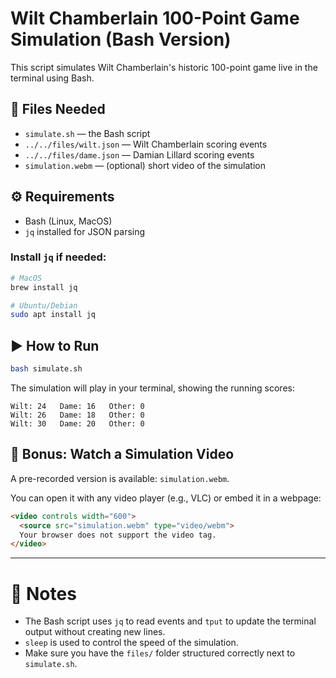 # Wilt Chamberlain 100-Point Game Simulation (Bash Version)

This script simulates Wilt Chamberlain's historic 100-point game live in the terminal using Bash.

## 📂 Files Needed

- `simulate.sh` — the Bash script
- `../../files/wilt.json` — Wilt Chamberlain scoring events
- `../../files/dame.json` — Damian Lillard scoring events
- `simulation.webm` — (optional) short video of the simulation

## ⚙️ Requirements

- Bash (Linux, MacOS)
- `jq` installed for JSON parsing

### Install `jq` if needed:

```bash
# MacOS
brew install jq

# Ubuntu/Debian
sudo apt install jq
```

## ▶️ How to Run

```bash
bash simulate.sh
```

The simulation will play in your terminal, showing the running scores:

```
Wilt: 24   Dame: 16   Other: 0
Wilt: 26   Dame: 18   Other: 0
Wilt: 30   Dame: 20   Other: 0
```

## 🎥 Bonus: Watch a Simulation Video

A pre-recorded version is available: `simulation.webm`.

You can open it with any video player (e.g., VLC) or embed it in a webpage:

```html
<video controls width="600">
  <source src="simulation.webm" type="video/webm">
  Your browser does not support the video tag.
</video>
```

---

# 📌 Notes

- The Bash script uses `jq` to read events and `tput` to update the terminal output without creating new lines.
- `sleep` is used to control the speed of the simulation.
- Make sure you have the `files/` folder structured correctly next to `simulate.sh`.


